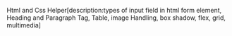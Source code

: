 Html and Css Helper[description:types of input field in html form element, Heading and Paragraph Tag, Table, image Handling, box shadow, flex, grid, multimedia]
